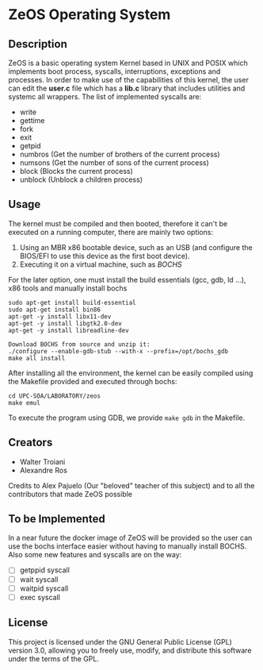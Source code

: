 # ZeOS Operating System
## Description
ZeOS is a basic operating system Kernel based in UNIX and POSIX which implements boot process, syscalls, interruptions, exceptions and processes. In order to make use of the capabilities of this kernel,
the user can edit the **user.c** file which has a **lib.c** library that includes utilities and systemc all wrappers. The list of implemented syscalls are:

- write
- gettime
- fork
- exit 
- getpid
- numbros (Get the number of brothers of the current process)
- numsons (Get the number of sons of the current process)
- block (Blocks the current process)
- unblock (Unblock a children process)

## Usage 
The kernel must be compiled and then booted, therefore it can't be executed on a running computer, there are mainly two options:
1. Using an MBR x86 bootable device, such as an USB (and configure the BIOS/EFI to use this device as the first boot device).
2. Executing it on a virtual machine, such as *BOCHS*

For the later option, one must install the build essentials (gcc, gdb, ld ...), x86 tools and manually install bochs
```console
sudo apt-get install build-essential
sudo apt-get install bin86
apt-get -y install libx11-dev
apt-get -y install libgtk2.0-dev
apt-get -y install libreadline-dev
```
```
Download BOCHS from source and unzip it:
./configure --enable-gdb-stub --with-x --prefix=/opt/bochs_gdb
make all install
```

After installing all the environment, the kernel can be easily compiled using the Makefile provided and executed through bochs:
```console
cd UPC-SOA/LABORATORY/zeos
make emul
```

To execute the program using GDB, we provide ```make gdb``` in the Makefile.

## Creators
- Walter Troiani
- Alexandre Ros

Credits to Alex Pajuelo (Our "beloved" teacher of this subject) and to all the contributors that made ZeOS possible
 
## To be Implemented
In a near future the docker image of ZeOS will be provided so the user can use the bochs interface easier without having to manually install BOCHS. Also some new features and syscalls are on the way:
- [ ] getppid syscall
- [ ] wait syscall
- [ ] waitpid syscall
- [ ] exec syscall 

## License
This project is licensed under the GNU General Public License (GPL) version 3.0, allowing you to freely use, modify, and distribute this software under the terms of the GPL.

